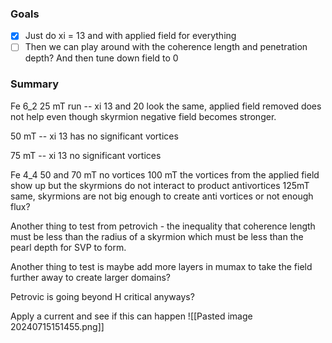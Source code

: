 ### Goals
- [x] Just do xi = 13 and with applied field for everything
- [ ] Then we can play around with the coherence length and penetration depth? And then tune down field to 0
### Summary

Fe 6_2
25 mT run -- xi 13 and 20 look the same, applied field removed does not help even though skyrmion negative field becomes stronger. 

50 mT -- xi 13 has no significant vortices

75 mT -- xi 13 no significant vortices

Fe 4_4
50 and 70 mT no vortices
100 mT the vortices from the applied field show up but the skyrmions do not interact to product antivortices
125mT same, skyrmions are not big enough to create anti vortices or not enough flux?


Another thing to test from petrovich - the inequality that coherence length must be less than the radius of a skyrmion which must be less than the pearl depth for SVP to form.

Another thing to test is maybe add more layers in mumax to take the field further away to create larger domains?

Petrovic is going beyond H critical anyways?

Apply a current and see if this can happen
![[Pasted image 20240715151455.png]]
